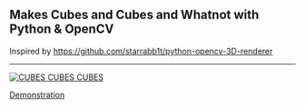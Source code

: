 Makes Cubes and Cubes and Whatnot with Python & OpenCV
-------

Inspired by https://github.com/starrabb1t/python-opencv-3D-renderer

-------


[![CUBES CUBES CUBES](https://img.youtube.com/vi/tT2zzCXfYpg/0.jpg)](https://www.youtube.com/watch?v=tT2zzCXfYpg)

[Demonstration](https://www.youtube.com/watch?v=tT2zzCXfYpg)
